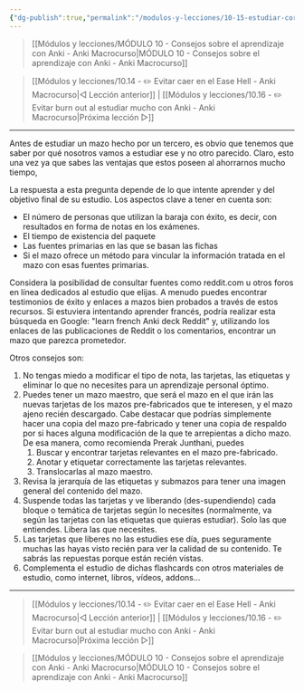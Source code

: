 ```yaml
---
{"dg-publish":true,"permalink":"/modulos-y-lecciones/10-15-estudiar-correctamente-de-mazos-pre-disenados-anki-macrocurso/","noteIcon":"","updated":"2024-05-22T21:23:49.766+02:00"}
---
```



> [[Módulos y lecciones/MÓDULO 10 - Consejos sobre el aprendizaje con Anki - Anki Macrocurso\|MÓDULO 10 - Consejos sobre el aprendizaje con Anki - Anki Macrocurso]]

> [[Módulos y lecciones/10.14 - ✏️ Evitar caer en el Ease Hell - Anki Macrocurso\|◁ Lección anterior]] | [[Módulos y lecciones/10.16 - ✏️ Evitar burn out al estudiar mucho con Anki - Anki Macrocurso\|Próxima lección ▷]]

---


Antes de estudiar un mazo hecho por un tercero, es obvio que tenemos que saber por qué nosotros vamos a estudiar ese y no otro parecido. Claro, esto una vez ya que sabes las ventajas que estos poseen al ahorrarnos mucho tiempo,

La respuesta a esta pregunta depende de lo que intente aprender y del objetivo final de su estudio. Los aspectos clave a tener en cuenta son:
- El número de personas que utilizan la baraja con éxito, es decir, con resultados en forma de notas en los exámenes.
- El tiempo de existencia del paquete
- Las fuentes primarias en las que se basan las fichas
- Si el mazo ofrece un método para vincular la información tratada en el mazo con esas fuentes primarias.

Considera la posibilidad de consultar fuentes como reddit.com u otros foros en línea dedicados al estudio que elijas. A menudo puedes encontrar testimonios de éxito y enlaces a mazos bien probados a través de estos recursos. Si estuviera intentando aprender francés, podría realizar esta búsqueda en Google: "learn french Anki deck Reddit" y, utilizando los enlaces de las publicaciones de Reddit o los comentarios, encontrar un mazo que parezca prometedor.

Otros consejos son:

1.  No tengas miedo a modificar el tipo de nota, las tarjetas, las etiquetas y eliminar lo que no necesites para un aprendizaje personal óptimo.
2.  Puedes tener un mazo maestro, que será el mazo en el que irán las nuevas tarjetas de los mazos pre-fabricados que te interesen, y el mazo ajeno recién descargado. Cabe destacar que podrías simplemente hacer una copia del mazo pre-fabricado y tener una copia de respaldo por si haces alguna modificación de la que te arrepientas a dicho mazo. De esa manera, como recomienda Prerak Junthani, puedes
	1. Buscar y encontrar tarjetas relevantes en el mazo pre-fabricado.
	2. Anotar y etiquetar correctamente las tarjetas relevantes.
	3. Translocarlas al mazo maestro.
3. Revisa la jerarquía de las etiquetas y submazos para tener una imagen general del contenido del mazo.
4. Suspende todas las tarjetas y ve liberando (des-supendiendo) cada bloque o temática de tarjetas según lo necesites (normalmente, va según las tarjetas con las etiquetas que quieras estudiar). Solo las que entiendes. Libera las que necesites.
5. Las tarjetas que liberes no las estudies ese día, pues seguramente muchas las hayas visto recién para ver la calidad de su contenido. Te sabrás las repuestas porque están recién vistas.
6. Complementa el estudio de dichas flashcards con otros materiales de estudio, como internet, libros, vídeos, addons...


---

> [[Módulos y lecciones/10.14 - ✏️ Evitar caer en el Ease Hell - Anki Macrocurso\|◁ Lección anterior]] | [[Módulos y lecciones/10.16 - ✏️ Evitar burn out al estudiar mucho con Anki - Anki Macrocurso\|Próxima lección ▷]]


> [[Módulos y lecciones/MÓDULO 10 - Consejos sobre el aprendizaje con Anki - Anki Macrocurso\|MÓDULO 10 - Consejos sobre el aprendizaje con Anki - Anki Macrocurso]]